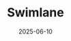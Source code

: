 ---  
layout: startup_page  
title: "Swimlane"  
id: "swimlane.com"  
permalink: "/swimlaneswimlane.com06102025/"  
website: "https://swimlane.com/"  
funding_round: "Growth Financing"  
funding_amount: "$45M"  
investors: "Energy Impact Partners, Activate Capital, Trinity Capital"  
about: "Swimlane provides an AI hyperautomation platform for the entire security organization, helping enterprises and MSSPs solve security, compliance, and IT/OT operations challenges. Their platform unifies security teams, tools, and telemetry, ensuring SecOps is ahead of threats. Swimlane's agentic AI platform is redefining security automation."  
markets: "Cybersecurity, AI, SecOps, Computer and Network Security, Business/Productivity Software, Media and Information Services (B2B), Cybersecurity, SaaS, Artificial Intelligence & Machine Learning"  
hq: "Denver, Colorado, United States"  
founded_year: "2014"  
linkedin: "https://www.linkedin.com/company/swimlane"  
twitter: "https://twitter.com/swimlane"  
instagram: ""  
facebook: "https://www.facebook.com/getswimlane"  
crunchbase: "https://www.crunchbase.com/organization/swimlane"  
pitchbook: "https://pitchbook.com/profiles/company/143011-18"  

date_display: "10-Jun-2025"  
date: "2025-06-10"

# SEO Optimization  
meta_title: "Swimlane - Growth Financing Funding ($45M)"  
meta_description: "Swimlane, Swimlane provides an AI hyperautomation platform for the entire security organization, helping enterprises and MSSPs solve security, compliance, and I..."  
meta_keywords: "Swimlane, Cybersecurity, AI, SecOps, Computer and Network Security, Business/Productivity Software, Media and Information Services (B2B), Cybersecurity, SaaS, Artificial Intelligence & Machine Learning, Growth Financing funding"  
canonical_url: "https://startup.projectstartups.com/swimlaneswimlane.com06102025/"  
---